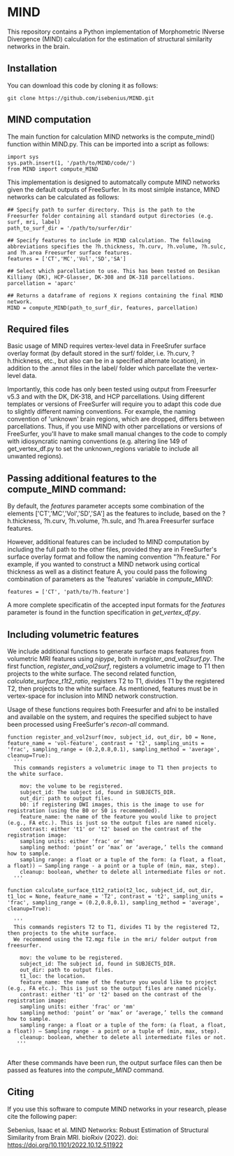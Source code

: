 # MIND
This repository contains a Python implementation of Morphometric INverse Divergence (MIND) calculation for the estimation of structural similarity networks in the brain.

## Installation
You can download this code by cloning it as follows: 
```
git clone https://github.com/isebenius/MIND.git 
```
## MIND computation
The main function for calculation MIND networks is the compute_mind() function within MIND.py. This can be imported into a script as follows:
```
import sys
sys.path.insert(1, '/path/to/MIND/code/')
from MIND import compute_MIND
```

This implementation is designed to automatcally compute MIND networks given the default outputs of FreeSurfer. In its most simlple instance, MIND networks can be calculated as follows:

```
## Specify path to surfer directory. This is the path to the Freesurfer folder containing all standard output directories (e.g. surf, mri, label)
path_to_surf_dir = '/path/to/surfer/dir' 

## Specify features to include in MIND calculation. The following abbreviations specifies the ?h.thickness, ?h.curv, ?h.volume, ?h.sulc, and ?h.area Freesurfer surface features.
features = ['CT','MC','Vol','SD','SA'] 

## Select which parcellation to use. This has been tested on Desikan Killiany (DK), HCP-Glasser, DK-308 and DK-318 parcellations.
parcellation = 'aparc' 

## Returns a dataframe of regions X regions containing the final MIND network.
MIND = compute_MIND(path_to_surf_dir, features, parcellation) 

```
## Required files
Basic usage of MIND requires vertex-level data in FreeSrufer surface overlay format (by default stored in the surf/ folder, i.e. ?h.curv, ?h.thickness, etc., but also can be in a specified alternate location), in addition to the .annot files in the label/ folder which parcellate the vertex-level data.

Importantly, this code has only been tested using output from Freesurfer v5.3 and with the DK, DK-318, and HCP parcellations. Using different templates or versions of FreeSurfer will require you to adapt this code due to slightly different naming conventions. For example, the naming convention of 'unknown' brain regions, which are dropped, differs between parcellations. Thus, if you use MIND with other parcellations or versions of FreeSurfer, you'll have to make small manual changes to the code to comply with idiosyncratic naming conventions (e.g. altering line 149 of get_vertex_df.py to set the unknown_regions variable to include all unwanted regions).

## Passing additional features to the compute_MIND command:
By default, the _features_ parameter accepts some combination of the elements ['CT','MC','Vol','SD','SA'] as the features to include, based on the ?h.thickness, ?h.curv, ?h.volume, ?h.sulc, and ?h.area Freesurfer surface features. 

However, additional features can be included to MIND computation by including the full path to the other files, provided they are in FreeSurfer's surface overlay format and follow the naming convention "?h.feature." For example, if you wanted to construct a MIND network using cortical thickness as well as a distinct feature A, you could pass the following combination of parameters as the 'features' variable in _compute_MIND_:

```
features = ['CT', 'path/to/?h.feature']
```
A more complete specificatin of the accepted input formats for the _features_ parameter is found in the function specification in _get_vertex_df.py_. 

## Including volumetric features
We include additional functions to generate surface maps features from volumetric MRI features using _nipype_, both in _register_and_vol2surf.py_. The first function, _register_and_vol2surf_, registers a volumetric image to T1 then projects to the white surface. The second related function, _calculate_surface_t1t2_ratio_, registers T2 to T1, divides T1 by the registered T2, then projects to the white surface. As mentioned, features must be in vertex-space for inclusion into MIND network construction.

Usage of these functions requires both Freesurfer and afni to be installed and available on the system, and requires the specified subject to have been processed using FreeSurfer's _recon-all_ command.

```
function register_and_vol2surf(mov, subject_id, out_dir, b0 = None, feature_name = 'vol-feature', contrast = 't2', sampling_units = 'frac', sampling_range = (0.2,0.8,0.1), sampling_method = 'average', cleanup=True):
  '''
  This commands registers a volumetric image to T1 then projects to the white surface.
  
  	mov: the volume to be registered.
	subject_id: The subject id, found in SUBJECTS_DIR.
	out_dir: path to output files.
	b0: if registering DWI images, this is the image to use for registration (using the B0 or S0 is recommended).
	feature_name: the name of the feature you would like to project (e.g., FA etc.). This is just so the output files are named nicely.
	contrast: either 't1' or 't2' based on the contrast of the registration image:
	sampling units: either 'frac' or 'mm'
	sampling method: 'point’ or ‘max’ or ‘average,’ tells the command how to sample.
	sampling range: a float or a tuple of the form: (a float, a float, a float)) – Sampling range - a point or a tuple of (min, max, step).
	cleanup: boolean, whether to delete all intermediate files or not.
  '''
 
function calculate_surface_t1t2_ratio(t2_loc, subject_id, out_dir, t1_loc = None, feature_name = 'T2', contrast = 't2', sampling_units = 'frac', sampling_range = (0.2,0.8,0.1), sampling_method = 'average', cleanup=True):

  '''
  This commands registers T2 to T1, divides T1 by the registered T2, then projects to the white surface.
  We recommend using the T2.mgz file in the mri/ folder output from freesurfer.
  
  	mov: the volume to be registered.
	subject_id: The subject id, found in SUBJECTS_DIR.
	out_dir: path to output files.
	t1_loc: the location.
	feature_name: the name of the feature you would like to project (e.g., FA etc.). This is just so the output files are named nicely.
	contrast: either 't1' or 't2' based on the contrast of the registration image:
	sampling units: either 'frac' or 'mm'
	sampling method: 'point’ or ‘max’ or ‘average,’ tells the command how to sample.
	sampling range: a float or a tuple of the form: (a float, a float, a float)) – Sampling range - a point or a tuple of (min, max, step).
	cleanup: boolean, whether to delete all intermediate files or not.
   '''
   
```

After these commands have been run, the output surface files can then be passed as features into the _compute_MIND_ command.

## Citing

If you use this software to compute MIND networks in your research, please cite the following paper:

Sebenius, Isaac et al. MIND Networks: Robust Estimation of Structural Similarity from Brain MRI. bioRxiv (2022). doi: https://doi.org/10.1101/2022.10.12.511922
